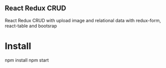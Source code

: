 ## React Redux CRUD

React Redux CRUD with upload image and relational data with redux-form, react-table and bootsrap

# Install

npm install 
npm start

